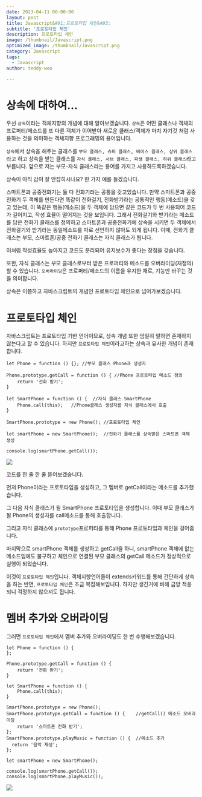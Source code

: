 ```yaml
---
date: 2023-04-11 00:00:00
layout: post
title: Javascript&#91;프로토타입 체인&#93; 
subtitle: '프로토타입 체인'
description: 프로토타입 체인
image: /thumbnail/Javascript.png
optimized_image: /thumbnail/Javascript.png
category: Javascript
tags:
  - Javascript
author: teddy-woo

---
```


# 상속에 대하여...

우선 `상속`이라는 객체지향의 개념에 대해 알아보겠습니다. `상속`은 어떤 클래스나 객체의 프로퍼티/메소드를 또 다른 객체가 이어받아 새로운 클래스/객체가 마치 자기것 처럼 사용하는 것을 의미하는 객체지향 프로그래밍의 용어입니다.

`상속`에서 상속을 해주는 클래스를 `부모 클래스, 슈퍼 클래스, 베이스 클래스, 상위 클래스`라고 하고 상속을 받는 클래스를 `자식 클래스, 서브 클래스, 파생 클래스, 하위 클래스`라고 부릅니다. 앞으로 저는 부모-자식 클래스라는 용어를 가지고 사용하도록하겠습니다.

상속이 아직 감이 잘 안잡히시나요? 한 가지 예를 들겠습니다.

스마트폰과 공중전화기는 둘 다 전화기라는 공통을 갖고있습니다. 만약 스마트폰과 공중전화기 두 객체를 만든다면 똑같이 전화걸기, 전화받기라는 공통적인 행동(메소드)을 갖고 있는데, 이 똑같은 행동(메소드)을 두 객체에 담으면 같은 코드가 두 번 사용되어 코드가 길어지고, 작성 효율이 떨어지는 것을 보입니다. 그래서 전화걸기와 받기라는 메소드를 담은 전화기 클래스를 정의하고 스마트폰과 공중전화기에 상속을 시키면 두 객체에서 전화걸기와 받기라는 동일메소드를 따로 선언하지 않아도 되게 됩니다. 이때, 전화기 클래스는 부모, 스마트폰/공중 전화기 클래스는 자식 클래스가 됩니다.

이처럼 작성효율도 높아지고 코드도 분리되어 유지보수가 좋다는 장점을 갖습니다.

또한, 자식 클래스는 부모 클래스로부터 받은 프로퍼티와 메소드를 오버라이딩(재정의)할 수 있습니다. `오버라이딩`은 프로퍼티/메소드의 이름을 유지한 채로, 기능만 바꾸는 것을 의미합니다.

상속은 이쯤하고 자바스크립트의 개념인 프로토타입 체인으로 넘어가보겠습니다.

# 프로토타입 체인

자바스크립트는 프로토타입 기반 언어이므로, 상속 개념 또한 엄밀히 말하면 존재하지 않는다고 할 수 있습니다. 하지만 `프로토타입 체인`이라고하는 상속과 유사한 개념이 존재합니다.

```
let Phone = function () {};	//부모 클래스 Phone과 생성자

Phone.prototype.getCall = function () { //Phone 프로토타입 메소드 정의
    return '전화 받기';
}

let SmartPhone = function () {  //자식 클래스 SmartPhone
    Phone.call(this);	//Phone클래스 생성자를 자식 클래스에서 호출
}

SmartPhone.prototype = new Phone();	//프로토타입 체인

let smartPhone = new SmartPhone();	//전화기 클래스를 상속받은 스마트폰 객체 생성

console.log(smartPhone.getCall());
```

![](https://velog.velcdn.com/images%2Fbami%2Fpost%2F5aca147c-f456-4312-9236-ef76cc3f7a62%2Fimage.png)

코드를 한 줄 한 줄 뜯어보겠습니다.

먼저 Phone이라는 프로토타입을 생성하고, 그 멤버로 getCall이라는 메소드를 추가했습니다.

그 다음 자식 클래스가 될 SmartPhone 프로토타입을 생성합니다. 이때 부모 클래스가 될 Phone의 생성자를 call메소드를 통해 호출합니다.

그리고 자식 클래스에 `prototype`프로퍼티를 통해 Phone 프로토타입과 체인을 걸어줍니다.

마지막으로 smartPhone 객체를 생성하고 getCall을 하니, smartPhone 객체에 없는 메소드임에도 불구하고 체인으로 연결된 부모 클래스의 getCall 메소드가 정상적으로 실행이 되었습니다.

이것이 `프로토타입 체인`입니다. 객체지향언어들이 extends키워드를 통해 간단하게 상속을 하는 반면, `프로토타입 체인`은 조금 복잡해보입니다. 하지만 생긴거에 비해 금방 적응되니 걱정하지 않으셔도 됩니다.

# 멤버 추가와 오버라이딩

그러면 `프로토타입 체인`에서 멤버 추가와 오버라이딩도 한 번 수행해보겠습니다.

```
let Phone = function () {
};

Phone.prototype.getCall = function () {
    return '전화 받기';
}

let SmartPhone = function () {
    Phone.call(this);
}

SmartPhone.prototype = new Phone();
SmartPhone.prototype.getCall = function () {	//getCall() 메소드 오버라이딩
    return '스마트폰 전화 받기';
};
SmartPhone.prototype.playMusic = function () {	//메소드 추가
  return '음악 재생';
};

let smartPhone = new SmartPhone();

console.log(smartPhone.getCall());
console.log(smartPhone.playMusic());
```

![](https://velog.velcdn.com/images%2Fbami%2Fpost%2F1c7428cd-7b1f-4ab8-98a3-b8a4671fc49e%2Fimage.png)